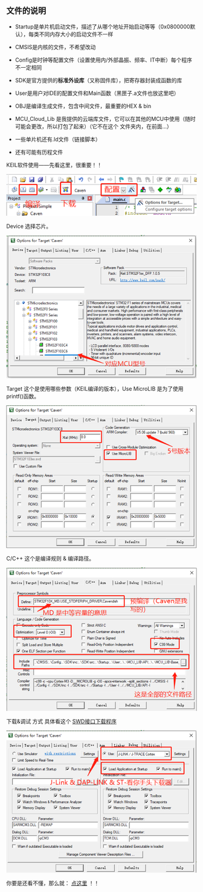 ## 文件的说明

- Startup是单片机启动文件，描述了从哪个地址开始启动等等（0x0800000默认），每类不同内存大小的启动文件不一样
- CMSIS是内核的文件，不希望改动
- Config是时钟等配置文件（设置使用内/外部晶振、频率、IT中断）每个程序不一定相同
- SDK是官方提供的**标准外设库**（又称固件库），把寄存器封装成函数的库
- User是用户对IDE的配置文件和Main函数（黑匣子.a文件也放这里吧）
- OBJ是编译生成文件，包含中间文件，最重要的HEX & bin



- MCU_Cloud_Lib 是我提供的云端库文件，它可以在其他的MCU中使用（随时可能会更改，所以打包了起来）（它不在这个 文件夹内，在前面...）



- 一些单片机还有.ld文件（链接脚本）
- 还有可能有历程文件



KEIL软件使用——先看这里，很重要！！



![image-20220924001357178](https://raw.githubusercontent.com/SwiperWitty/img/main/img/202209240013200.png)



Device 选择芯片。

![925edd54c1ce062f8aa13624c778f83](https://raw.githubusercontent.com/SwiperWitty/img/main/img/202209240009590.png)





Target 这个是使用哪些参数（KEIL编译的版本），Use MicroLIB 是为了使用 printf()函数。

![81407f712d57c99130649892977aac8](https://raw.githubusercontent.com/SwiperWitty/img/main/img/202209240009999.png)



C/C++  这个是编译规则 & 编译路径。

![51a31448ebd6eb722c90bc78780608a](https://raw.githubusercontent.com/SwiperWitty/img/main/img/202209240011355.png)



下载&调试 方式 具体看这个 [SWD接口下载程序](https://blog.csdn.net/ReCclay/article/details/103449476)  

![fb1c5e997dc4f894d6d261e487b052d](https://raw.githubusercontent.com/SwiperWitty/img/main/img/202209240012482.png)

你要是还看不懂，那么就： [点这里](https://www.baidu.com/) ！！

